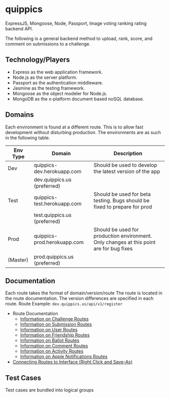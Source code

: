 quippics
========

ExpressJS, Mongoose, Node, Passport, Image voting ranking rating backend API.

The following is a general backend method to upload, rank, score, and comment
on submissions to a challenge.

Technology/Players
----------------------
- Express as the web application framework.
- Node.js as the server platform.
- Passport as the authentication middleware.
- Jasmine as the testing framework.
- Mongoose as the object modeler for Node.js.
- MongoDB as the x-platform document based noSQL database.

Domains
----------------------
Each environment is found at a different route. This is to allow fast development
without disturbing production. The environments are as such in the following table.

| Env Type | Domain | Description                |
-----------|--------|-----------------------------
|Dev    | quippics-dev.herokuapp.com  | Should be used to develop the latest version of the app|
|       | dev.quippics.us (preferred) |       |
|Test   | quippics-test.herokuapp.com | Should be used for beta testing. Bugs should be fixed to prepare for prod|
|       | test.quippics.us (preferred)|       |
|Prod   | quippics-prod.herokuapp.com      | Should be used for production environment. Only changes at this point are for bug fixes|
|(Master)| prod.quippics.us (preferred)|       |


Documentation
----------------------
Each route takes the format of domain/version/route
The route is located in the route documentation.
The version differences are specified in each route.
Route Example: `dev.quippics.us/api/v1/register`

- Route Documentation
  - [Information on Challenge Routes](./docs/challengesRoute.md)
  - [Information on Submission Routes](./docs/submissionsRoute.md)
  - [Information on User Routes](./docs/usersRoute.md)
  - [Information on Friendship Routes](./docs/friendshipsRoute.md)
  - [Information on Ballot Routes](./docs/ballotsRoute.md)
  - [Information on Comment Routes](./docs/commentsRoute.md)
  - [Information on Activity Routes](./docs/activitiesRoute.md)
  - [Information on Apple Notifications Routes](./docs/apnsRoute.md)
- [Connecting Routes to Interface (Right Click and Save-As)](./docs/InterfaceRouteInfo.pdf)


Test Cases
----------------------
Test cases are bundled into logical groups
